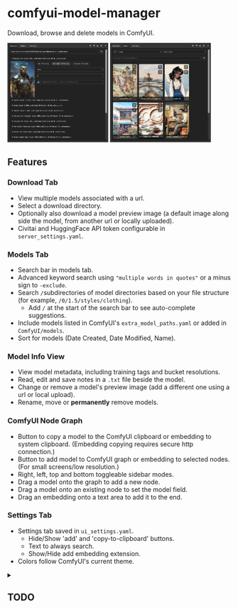 # comfyui-model-manager

Download, browse and delete models in ComfyUI.

<div>
  <img src="demo-tab-download.png" alt="Model Manager Demo Screenshot" width="45%"/>
  <img src="demo-tab-models.png" alt="Model Manager Demo Screenshot" width="45%"/>
</div>

## Features

### Download Tab

- View multiple models associated with a url.
- Select a download directory.
- Optionally also download a model preview image (a default image along side the model, from another url or locally uploaded).
- Civitai and HuggingFace API token configurable in `server_settings.yaml`.

### Models Tab

- Search bar in models tab.
- Advanced keyword search using `"multiple words in quotes"` or a minus sign to `-exclude`.
- Search `/`subdirectories of model directories based on your file structure (for example, `/0/1.5/styles/clothing`).
  - Add `/` at the start of the search bar to see auto-complete suggestions.
- Include models listed in ComfyUI's `extra_model_paths.yaml` or added in `ComfyUI/models`.
- Sort for models (Date Created, Date Modified, Name).

### Model Info View

- View model metadata, including training tags and bucket resolutions.
- Read, edit and save notes in a `.txt` file beside the model.
- Change or remove a model's preview image (add a different one using a url or local upload).
- Rename, move or **permanently** remove models.

### ComfyUI Node Graph

- Button to copy a model to the ComfyUI clipboard or embedding to system clipboard. (Embedding copying requires secure http connection.)
- Button to add model to ComfyUI graph or embedding to selected nodes. (For small screens/low resolution.)
- Right, left, top and bottom toggleable sidebar modes.
- Drag a model onto the graph to add a new node.
- Drag a model onto an existing node to set the model field.
- Drag an embedding onto a text area to add it to the end.

### Settings Tab

- Settings tab saved in `ui_settings.yaml`.
  - Hide/Show 'add' and 'copy-to-clipboard' buttons.
  - Text to always search.
  - Show/Hide add embedding extension.
- Colors follow ComfyUI's current theme.

<details>

<summary><h2>TODO</h2></summary>

### Download Model

- Checkbox to optionally save description in `.txt` file for Civitai. (what about "About Model"?)
- Server setting to enable creating new folders (on download, on move).

### Download Model Info

- Auto-save notes? (requires debounce and save confirmation)
- Load workflow from preview (Should be easy to add with ComfyUI built-in clipboard.)
- Default weights on add/drag? (optional override on drag?)
- Optional (re)download `📥︎` model info from the internet and cache the text file locally. (requires checksum?)
  - Radio buttons to swap between downloaded and server view.

### Sidebar

- Drag sidebar width/height dynamically.

### Accessibility

- Proper naming, labeling, alt text, etc. for html elements.
- Tool tips.
- Better error messages.

### Image preview

- Better placeholder preview. (with proper spelling!)
- Show preview images for videos.
  - If ffmpeg or cv2 available, extract the first frame of the video and use as image preview.

### Settings

- Toggle exclusion of "hidden folders" with a `.` prefix.
- Sidebar default width/height.
- Toggle non-uniform preview sizes. (How to handle extreme aspect ratios?)

### Search filtering and sort

- Real-time search
  - Check search code is optimized to avoid recalculation on every minor input change
- Filter directory dropdown
  - Filter directory content in auto-suggest dropdown (not clear how this should be implemented)
- Filters dropdown
  - Stable Diffusion model version, if applicable (Maybe dropdown list of "Base Models" is more pratical to impliment?)
  - Favorites
- Swap between `and` and `or` keyword search? (currently `and`)

</details>
